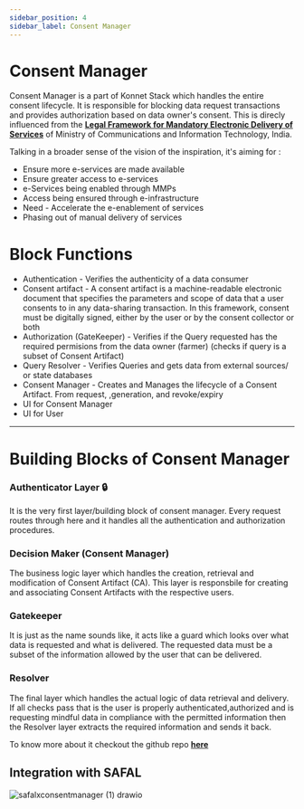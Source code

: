 ```yaml
---
sidebar_position: 4
sidebar_label: Consent Manager
---
```


# Consent Manager

Consent Manager is a part of Konnet Stack which handles the entire consent lifecycle. It is responsible for blocking data request transactions and provides authorization based on data owner's consent. This is direcly influenced from the <b>[Legal Framework for Mandatory Electronic Delivery of Services](https://www.meity.gov.in/sites/upload_files/dit/files/Consolidatep_PPT_02122010.pdf)</b> of Ministry of Communications and Information Technology, India. 

Talking in a broader sense of the vision of the inspiration, it's aiming for :
- Ensure more e-services are made available
- Ensure greater access to e-services
- e-Services being enabled through MMPs
- Access being ensured through e-infrastructure
- Need - Accelerate the e-enablement of services
- Phasing out of manual delivery of services

# Block Functions
- Authentication - Verifies the authenticity of a data consumer
- Consent artifact - A consent artifact is a machine-readable electronic document that specifies the parameters and scope of data that a user consents to in any data-sharing transaction. In this framework, consent must be digitally signed, either by the user or by the consent collector or both
- Authorization (GateKeeper) - Verifies if the Query requested has the required permisions from the data owner (farmer) (checks if query is a subset of Consent Artifact)
- Query Resolver - Verifies Queries and gets data from external sources/ or state databases
- Consent Manager - Creates and Manages the lifecycle of a Consent Artifact. From request, ,generation, and revoke/expiry
- UI for Consent Manager
- UI for User
---

# Building Blocks of Consent Manager

### Authenticator Layer 🔒
It is the very first layer/building block of consent manager. Every request routes through here and it handles all the authentication and authorization procedures.

### Decision Maker (Consent Manager)
The business logic layer which handles the creation, retrieval and modification of Consent Artifact (CA). This layer is responsbile for creating and associating Consent Artifacts with the respective users.

### Gatekeeper
It is just as the name sounds like, it acts like a guard which looks over what data is requested and what is delivered. The requested data must be a subset of the information allowed by the user that can be delivered.

### Resolver
The final layer which handles the actual logic of data retrieval and delivery. If all checks pass that is the user is properly authenticated,authorized and is requesting mindful data in compliance with the permitted information then the Resolver layer extracts the required information and sends it back.

To know more about it checkout the github repo <b>[here](https://github.com/Konnect-Agri/consent-manager)</b>


## Integration with SAFAL
![safalxconsentmanager (1) drawio](https://github.com/Konnect-Agri/consent-manager/assets/46066481/8635f5c4-f092-4f73-8d98-420a70f11f8d)
